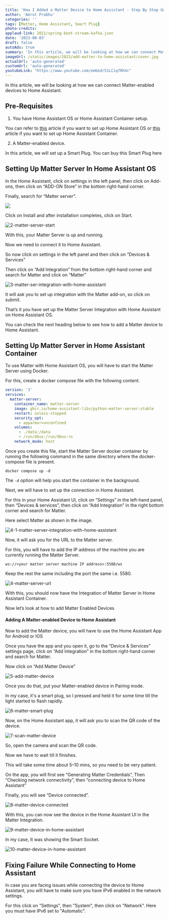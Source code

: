 ```yaml
---
title: 'How I Added a Matter Device to Home Assistant - Step By Step Guide'
author: 'Amrut Prabhu'
categories: ''
tags: [Matter, Home Assistant, Smart Plug]
photo-credits:
applaud-link: 2021/spring-boot-stream-kafka.json
date: '2023-08-03'
draft: false
autoAds: true
summary: 'In this article, we will be looking at how we can connect Matter-enabled devices to Home Assistant'
imageUrl: /static/images/2023/add-matter-to-home-assistant/cover.jpg
actualUrl: 'auto-generated'
customUrl: 'auto-generated'
youtubeLink: "https://www.youtube.com/embed/51LCiq7RhXc"
---
```


In this article, we will be looking at how we can connect Matter-enabled devices to Home Assistant.  

<TOCInline toc={props.toc} asDisclosure />

## Pre-Requisites

1.  You have Home Assistant OS or Home Assistant Container setup.

You can refer to [this](https://smarthomecircle.com/connect-wifi-on-home-assistant-on-startup) article if you want to set up Home Assistant OS or [this](https://smarthomecircle.com/run-home-assistant-container-with-docker) article if you want to set up Home Assistant Container.

2. A Matter-enabled device.

In this article, we will set up a Smart Plug. You can buy this Smart Plug here

## Setting Up Matter Server In Home Assistant OS

In the Home Assistant, click on settings in the left panel, then click on Add-ons, then click on “ADD-ON Store” in the bottom right-hand corner.

Finally, search for “Matter server”.

![](/static/images/2023/add-matter-to-home-assistant/1-adding-matterserver.webp)

Click on Install and after installation completes, click on Start.

![2-matter-server-start](/static/images/2023/add-matter-to-home-assistant/2-matter-server-start.webp)

With this, your Matter Server is up and running.

Now we need to connect it to Home Assistant.

So now click on settings in the left panel and then click on “Devices & Services”

Then click on “Add Integration” from the bottom right-hand corner and search for Matter and click on “Matter”

![3-matter-ser-integration-with-home-assistant](/static/images/2023/add-matter-to-home-assistant/3-matter-ser-integration-with-home-assistant.webp)

It will ask you to set up integration with the Matter add-on, so click on submit.

That’s it you have set up the Matter Server Integration with Home Assistant on Home Assistant OS.

You can check the next heading below to see how to add a Matter device to Home Assistant.

## Setting Up Matter Server in Home Assistant Container

To use Matter with Home Assistant OS, you will have to start the Matter Server using Docker.

For this, create a docker compose file with the following content.
```yaml
version: '3'  
services:  
  matter-server:  
    container_name: matter-server  
    image: ghcr.io/home-assistant-libs/python-matter-server:stable  
    restart: unless-stopped  
    security_opt:  
      - apparmor=unconfined  
    volumes:  
      - ./data:/data  
      - /run/dbus:/run/dbus:ro  
    network_mode: host
```
Once you create this file, start the Matter Server docker container by running the following command in the same directory where the docker-compose file is present.
```shell
docker compose up -d
```
The `-d` option will help you start the container in the background.

Next, we will have to set up the connection in Home Assistant.

For this in your Home Assistant UI, click on “Settings” in the left-hand panel, then “Devices & services”, then click on “Add Integration” in the right bottom corner and search for Matter.

Here select Matter as shown in the image.

![4-1-matter-server-integration-with-home-assistant](/static/images/2023/add-matter-to-home-assistant/4-1-matter-server-integration-with-home-assistant.webp)

Now, it will ask you for the URL to the Matter server.

For this, you will have to add the IP address of the machine you are currently running the Matter Server.
```shell
ws://<your matter server machine IP address>:5580/ws
```
Keep the rest the same including the port the same i.e. 5580.

![4-matter-server-url](/static/images/2023/add-matter-to-home-assistant/4-matter-server-url.webp)

With this, you should now have the Integration of Matter Server in Home Assistant Container.

Now let’s look at how to add Matter Enabled Devices

#### Adding A Matter-enabled Device to Home Assistant

Now to add the Matter device, you will have to use the Home Assistant App for Android or IOS

Once you have the app and you open it, go to the “Device & Services” settings page, click on “Add Integration” in the bottom right-hand corner and search for Matter.

Now click on “Add Matter Device”

![5-add-matter-device](/static/images/2023/add-matter-to-home-assistant/5-add-matter-device.webp)

Once you do that, put your Matter-enabled device in Pairing mode.

In my case, it's a smart plug, so I pressed and held it for some time till the light started to flash rapidly.

![6-matter-smart-plug](/static/images/2023/add-matter-to-home-assistant/6-matter-smart-plug.webp)

Now, on the Home Assistant app, it will ask you to scan the QR code of the device.

![7-scan-matter-device](/static/images/2023/add-matter-to-home-assistant/7-scan-matter-device.webp)

So, open the camera and scan the QR code.

Now we have to wait till it finishes.

This will take some time about 5–10 mins, so you need to be very patient.

On the app, you will first see “Generating Matter Credentials”, Then “Checking network connectivity”, then “connecting device to Home Assistant”

Finally, you will see “Device connected”.

![8-matter-device-connected](/static/images/2023/add-matter-to-home-assistant/8-matter-device-connected.webp)

With this, you can now see the device in the Home Assistant UI in the Matter Integration.

![9-matter-device-in-home-assistant](/static/images/2023/add-matter-to-home-assistant/9-matter-device-in-home-assistant.webp)

In my case, It was showing the Smart Socket.

![10-matter-device-in-home-assistant](/static/images/2023/add-matter-to-home-assistant/10-matter-device-in-home-assistant.webp)

## Fixing Failure While Connecting to Home Assistant

In case you are facing issues while connecting the device to Home Assistant, you will have to make sure you have IPv6 enabled in the network settings. 

For this click on "Settings", then "System", then click on "Network". Here you must have IPv6 set to "Automatic".